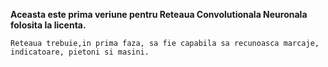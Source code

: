 **Aceasta este prima veriune pentru Reteaua Convolutionala Neuronala folosita la licenta.**
		
	Reteaua trebuie,in prima faza, sa fie capabila sa recunoasca marcaje, indicatoare, pietoni si masini.
